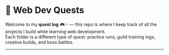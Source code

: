 # 🌿 Web Dev Quests  

Welcome to my **quest log** 🎮✨ — this repo is where I keep track of all the projects I build while learning web development.  
Each folder is a different type of quest: practice runs, guild training logs, creative builds, and boss battles.  

---
